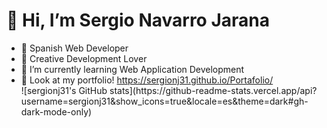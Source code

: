 # 👋 Hi, I’m Sergio Navarro Jarana
- 🔭 Spanish Web Developer
- 🎨 Creative Development Lover
- 🌱 I’m currently learning Web Application Development
- 🛜 Look at my portfolio! https://sergionj31.github.io/Portafolio/
  <div>
    ![sergionj31's GitHub stats](https://github-readme-stats.vercel.app/api?username=sergionj31&show_icons=true&locale=es&theme=dark#gh-dark-mode-only)
  </div>
<!---
sergionj31/sergionj31 is a ✨ special ✨ repository because its `README.md` (this file) appears on your GitHub profile.
You can click the Preview link to take a look at your changes.
--->

